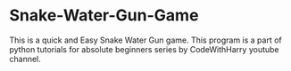 # Snake-Water-Gun-Game
This is a quick and Easy Snake Water Gun game. 
This program is a part of python tutorials for absolute beginners series by CodeWithHarry youtube channel.
